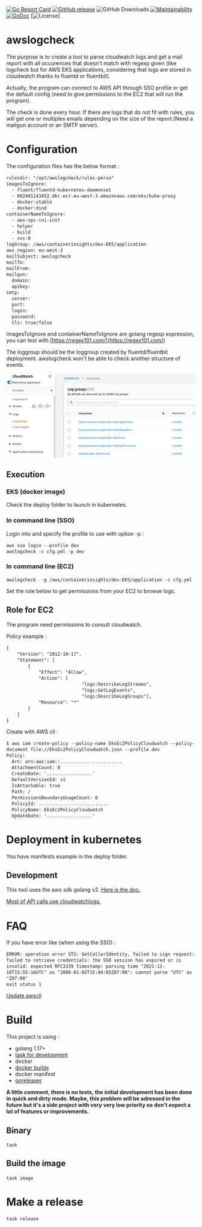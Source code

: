 [![Go Report Card](https://goreportcard.com/badge/github.com/sgaunet/awslogcheck)](https://goreportcard.com/report/github.com/sgaunet/awslogcheck)
[![GitHub release](https://img.shields.io/github/release/sgaunet/awslogcheck.svg)](https://github.com/sgaunet/awslogcheck/releases/latest)
![GitHub Downloads](https://img.shields.io/github/downloads/sgaunet/awslogcheck/total)
[![Maintainability](https://api.codeclimate.com/v1/badges/1560d5e89a70c4f0bfa9/maintainability)](https://codeclimate.com/github/sgaunet/awslogcheck/maintainability)
[![GoDoc](https://godoc.org/github.com/sgaunet/awslogcheck?status.svg)](https://godoc.org/github.com/sgaunet/awslogcheck)
[![License](https://img.shields.io/github/license/sgaunet/awslogcheck.svg)]

# awslogcheck

The purpose is to create a tool to parse cloudwatch logs and get a mail report with all occurences that doesn't match with regexp given (like logcheck but for AWS EKS applications, considering that logs are stored in cloudwatch thanks to fluentd or fluentbit).

Actually, the program can connect to AWS API through SSO profile or get the default config (need to give permissions to the EC2 that will run the program).

The check is done every hour. If there are logs that do not fit with rules, you will get one or multiples emails depending on the size of the report.(Need a mailgun account or an SMTP server).

# Configuration

The configuration files has the below format :

```
rulesdir: "/opt/awslogcheck/rules-perso"
imagesToIgnore:
  - fluent/fluentd-kubernetes-daemonset
  - 602401143452.dkr.ecr.eu-west-3.amazonaws.com/eks/kube-proxy
  - docker:stable
  - docker:dind
containerNameToIgnore:
  - aws-vpc-cni-init
  - helper
  - build
  - svc-0
logGroup: /aws/containerinsights/dev-EKS/application
aws_region: eu-west-3
mailSubject: awslogcheck
mailTo: 
mailFrom:
mailgun:
  domain: 
  apikey:
smtp:
  server:
  port: 
  login:
  password:
  tls: true/false
```

imagesToIgnore and containerNameToIgnore are golang regexp expression, you can test with [https://regex101.com/](https://regex101.com/)

The loggroup should be the loggroup created by fluentd/fluentbit deployment. awslogcheck won't be able to check another structure of events.

![loggroup](img/log-groups.png)


## Execution 

### EKS (docker image)

Check the deploy folder to launch in kubernetes. 

### In command line (SSO)

Login into and specify the profile to use with option -p :

```
aws sso login --profile dev
awslogcheck -c cfg.yml -p dev
```

### In command line (EC2)

```
awslogcheck  -g /aws/containerinsights/dev-EKS/application -c cfg.yml
```

Set the role below to get permissions from your EC2 to browse logs.

## Role for EC2

The program need permissions to consult cloudwatch. 

Policy example :

```
{
    "Version": "2012-10-17",
    "Statement": [
        {
            "Effect": "Allow",
            "Action": [ 
                            "logs:DescribeLogStreams",
                            "logs:GetLogEvents",
                            "logs:DescribeLogGroups"],
            "Resource": "*"
        }
    ]
}
```

Create with AWS cli :

```
$ aws iam create-policy --policy-name EksEc2PolicyCloudwatch --policy-document file://EksEc2PolicyCloudwatch.json --profile dev
Policy:
  Arn: arn:aws:iam::.......................
  AttachmentCount: 0
  CreateDate: '.................'
  DefaultVersionId: v1
  IsAttachable: true
  Path: /
  PermissionsBoundaryUsageCount: 0
  PolicyId: ..........................
  PolicyName: EksEc2PolicyCloudwatch
  UpdateDate: '.................'
```

# Deployment in kubernetes

You have manifests example in the deploy folder.

## Development

This tool uses the aws sdk golang v2. [Here is the doc.](https://pkg.go.dev/github.com/aws/aws-sdk-go-v2)

[Most of API calls use cloudwatchlogs.](https://pkg.go.dev/github.com/aws/aws-sdk-go-v2/service/cloudwatchlogs)

# FAQ

If you have error like (when using the SSO) :

```
ERROR: operation error STS: GetCallerIdentity, failed to sign request: failed to retrieve credentials: the SSO session has expired or is invalid: expected RFC3339 timestamp: parsing time "2021-11-18T15:55:16UTC" as "2006-01-02T15:04:05Z07:00": cannot parse "UTC" as "Z07:00"
exit status 1
```

[Update awscli](https://docs.aws.amazon.com/cli/latest/userguide/getting-started-install.html)


# Build

This project is using :

* golang 1.17+
* [task for development](https://taskfile.dev/#/)
* docker
* [docker buildx](https://github.com/docker/buildx)
* docker manifest
* [goreleaser](https://goreleaser.com/)

**A little comment, there is no tests, the initial development has been done in quick and dirty mode. Maybe, this problem will be adressed in the future but it's a side project with very very low priority so don't expect a lot of features or improvements.**

## Binary

```
task
```

## Build the image

```
task image
```

# Make a release

```
task release
```
